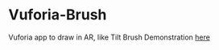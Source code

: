 # Vuforia-Brush
Vuforia app to draw in AR, like Tilt Brush
Demonstration 
[here](https://www.youtube.com/watch?v=lfKANdEyFJM&t=1s)
